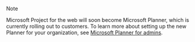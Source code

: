 > [!NOTE]
> Microsoft Project for the web will soon become Microsoft Planner, which is currently rolling out to customers. To learn more about setting up the new Planner for your organization, see [Microsoft Planner for admins](../../Planner/planner-for-admins.md).
